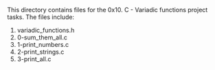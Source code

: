 This directory contains files for the 0x10. C - Variadic functions project tasks. The files include:
1. variadic_functions.h
2. 0-sum_them_all.c
3. 1-print_numbers.c
4. 2-print_strings.c
5. 3-print_all.c

